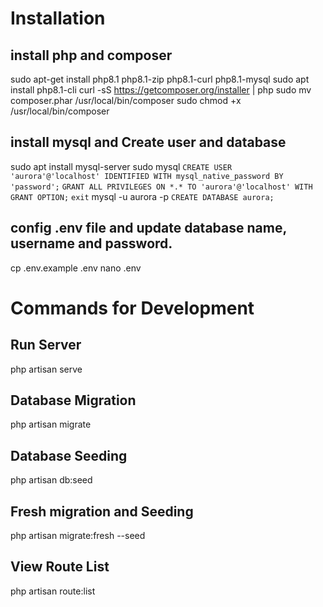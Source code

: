 # Installation
## install php and composer
sudo apt-get install php8.1 php8.1-zip php8.1-curl php8.1-mysql
sudo apt install php8.1-cli
curl -sS https://getcomposer.org/installer | php
sudo mv composer.phar /usr/local/bin/composer
sudo chmod +x /usr/local/bin/composer

## install mysql and Create user and database
sudo apt install mysql-server
sudo mysql
```CREATE USER 'aurora'@'localhost' IDENTIFIED WITH mysql_native_password BY 'password';```
```GRANT ALL PRIVILEGES ON *.* TO 'aurora'@'localhost' WITH GRANT OPTION;```
```exit```
mysql -u aurora -p
```CREATE DATABASE aurora;```

## config .env file and update database name, username and password.
cp .env.example .env
nano .env

# Commands for Development
## Run Server
php artisan serve

## Database Migration
php artisan migrate

## Database Seeding
php artisan db:seed

## Fresh migration and Seeding
php artisan migrate:fresh --seed

## View Route List
php artisan route:list

